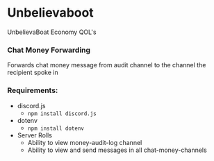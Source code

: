 # Unbelievaboot
UnbelievaBoat Economy QOL's

### Chat Money Forwarding
Forwards chat money message from audit channel to the channel the recipient spoke in

### Requirements:
- discord.js
  - ```npm install discord.js```
- dotenv
  - ```npm install dotenv```
- Server Rolls
  - Ability to view money-audit-log channel
  - Ability to view and send messages in all chat-money-channels

